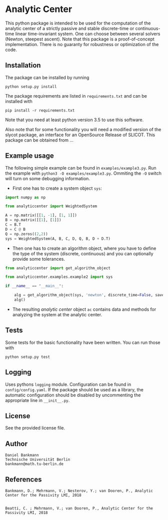# Analytic Center

This python package is intended to be used for the computation of the analytic center of a strictly passive and stable discrete-time or continuous-time linear time-invariant system.
One can choose between several solvers (Newton, steepest ascent). Note that this package is a proof-of-concept implementation. There is no guaranty for robustness or optimization of the code.

## Installation
The package can be installed by running

`python setup.py install`

The package requirements are listed in `requirements.txt` and can be installed with 

`pip install -r requirements.txt`

Note that you need at least python version 3.5 to use this software.

Also note that for some functionality you will need a modified version of the slycot package, an interface for an OpenSource Release of SLICOT.
This package can be obtained from ...


## Example usage
The following simple example can be found in `examples/example3.py`.
Run the example with `python3 -O examples/example3.py`. Ommiting the `-O` switch will turn on some debugging information.
* First one has to create a system object `sys`:

```python
import numpy as np

from analyticcenter import WeightedSystem

A = np.matrix([[1, -1], [1, 1]])
B = np.matrix([[1], [1]])
C = B.T
D = C @ B
Q = np.zeros((2,2))
sys = WeightedSystem(A, B, C, D, Q, B, D + D.T)
```

* Then one has to create an algorithm object, where you have to define the type of the system (discrete, continuous) and you can optionally provide some tolerances.

```python
from analyticcenter import get_algorithm_object

from analyticcenter.examples.example2 import sys

if __name__ == "__main__":

    alg = get_algorithm_object(sys, 'newton', discrete_time=False, save_intermediate=True)
    alg()
```

* The resulting _analytic center_ object `ac` contains data and methods for analyzing the system at the analytic center.

## Tests
Some tests for the basic functionality have been written. You can run those with 

`python setup.py test`

## Logging
Uses pythons `logging` module. Configuration can be found in `config/config.yaml`. If the package should be used as a library, the automatic configuration should be disabled by uncommenting the appropriate line in `__init__.py`.
## License
See the provided license file.

## Author
    Daniel Bankmann
    Technische Universität Berlin
    bankmann@math.tu-berlin.de

## References
    Bankmann, D.; Mehrmann, V.; Nesterov, Y.; van Dooren, P., Analytic Center for the Passivity LMI, 2018


    Beatti, C. ; Mehrmann, V.; van Dooren, P., Analytic Center for the Passivity LMI, 2018

